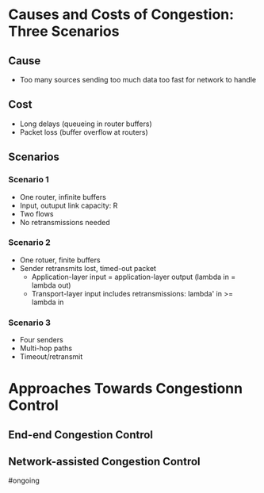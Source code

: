 # Causes and Costs of Congestion: Three Scenarios
## Cause
* Too many sources sending too much data too fast for network to handle
## Cost
* Long delays (queueing in router buffers)
* Packet loss (buffer overflow at routers)
## Scenarios
### Scenario 1
* One router, infinite buffers
* Input, outuput link capacity: R
* Two flows
* No retransmissions needed

### Scenario 2
* One rotuer, finite buffers
* Sender retransmits lost, timed-out packet
	* Application-layer input = application-layer output (lambda in = lambda out)
	* Transport-layer input includes retransmissions: lambda' in >= lambda in 

### Scenario 3
* Four senders
* Multi-hop paths
* Timeout/retransmit
# Approaches Towards Congestionn Control
## End-end Congestion Control
## Network-assisted Congestion Control

#ongoing 
